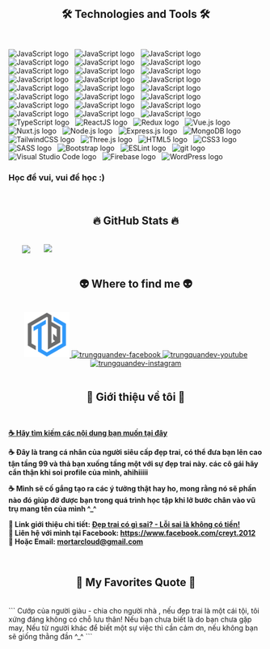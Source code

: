 
<h2 align="center">🛠 Technologies and Tools 🛠</h2>
<br>


<img src="https://img.shields.io/badge/karel-282C34?logo=karel&logoColor=F7DF1E" alt="JavaScript logo" title="JavaScript" height="25" /></span>
&nbsp;
<img src="https://img.shields.io/badge/jscript-282C34?logo=jscript&logoColor=F7DF1E" alt="JavaScript logo" title="JavaScript" height="25" /></span>
&nbsp;
<img src="https://img.shields.io/badge/j++-282C34?logo=j++&logoColor=F7DF1E" alt="JavaScript logo" title="JavaScript" height="25" /></span>
&nbsp;
<img src="https://img.shields.io/badge/googlecloud-282C34?logo=googlecloud&logoColor=F7DF1E" alt="JavaScript logo" title="JavaScript" height="25" /></span>
&nbsp;
<img src="https://img.shields.io/badge/cloudflare-282C34?logo=cloudflare&logoColor=F7DF1E" alt="JavaScript logo" title="JavaScript" height="25" /></span>
&nbsp;
<img src="https://img.shields.io/badge/aws-282C34?logo=aws&logoColor=F7DF1E" alt="JavaScript logo" title="JavaScript" height="25" /></span>
&nbsp;
<img src="https://img.shields.io/badge/ibm-282C34?logo=ibm&logoColor=F7DF1E" alt="JavaScript logo" title="JavaScript" height="25" /></span>
&nbsp;
<img src="https://img.shields.io/badge/pascal-282C34?logo=pascal&logoColor=F7DF1E" alt="JavaScript logo" title="JavaScript" height="25" /></span>
&nbsp;
<img src="https://img.shields.io/badge/ruby-282C34?logo=ruby&logoColor=F7DF1E" alt="JavaScript logo" title="JavaScript" height="25" /></span>
&nbsp;
<img src="https://img.shields.io/badge/golang-282C34?logo=golang&logoColor=F7DF1E" alt="JavaScript logo" title="JavaScript" height="25" /></span>
&nbsp;
<img src="https://img.shields.io/badge/lavarel-282C34?logo=lavarel&logoColor=F7DF1E" alt="JavaScript logo" title="JavaScript" height="25" /></span>
&nbsp;
<img src="https://img.shields.io/badge/php-282C34?logo=php&logoColor=F7DF1E" alt="JavaScript logo" title="JavaScript" height="25" /></span>
&nbsp;
<img src="https://img.shields.io/badge/kotlin-282C34?logo=kotlin&logoColor=F7DF1E" alt="JavaScript logo" title="JavaScript" height="25" /></span>
&nbsp;
<img src="https://img.shields.io/badge/java-282C34?logo=java&logoColor=F7DF1E" alt="JavaScript logo" title="JavaScript" height="25" /></span>
&nbsp;
<img src="https://img.shields.io/badge/dart-282C34?logo=dart&logoColor=F7DF1E" alt="JavaScript logo" title="JavaScript" height="25" /></span>
&nbsp;
<img src="https://img.shields.io/badge/socialnetwork-282C34?logo=socialnetwork&logoColor=F7DF1E" alt="JavaScript logo" title="JavaScript" height="25" /></span>
&nbsp;
<img src="https://img.shields.io/badge/cubase-282C34?logo=Cubase&logoColor=F7DF1E" alt="JavaScript logo" title="JavaScript" height="25" /></span>
&nbsp;
<img src="https://img.shields.io/badge/c-282C34?logo=c&logoColor=F7DF1E" alt="JavaScript logo" title="JavaScript" height="25" /></span>
&nbsp;
<img src="https://img.shields.io/badge/androidstudio-282C34?logo=androidstudio&logoColor=F7DF1E" alt="JavaScript logo" title="JavaScript" height="25" /></span>
&nbsp;
<img src="https://img.shields.io/badge/photoshop-282C34?logo=photoshop&logoColor=F7DF1E" alt="JavaScript logo" title="JavaScript" height="25" /></span>
&nbsp;
<img src="https://img.shields.io/badge/python-282C34?logo=python&logoColor=F7DF1E" alt="JavaScript logo" title="JavaScript" height="25" /></span>
&nbsp;
<img src="https://img.shields.io/badge/flutter-282C34?logo=flutter&logoColor=F7DF1E" alt="JavaScript logo" title="JavaScript" height="25" /></span>
&nbsp;
<img src="https://img.shields.io/badge/Shell-282C34?logo=shell&logoColor=F7DF1E" alt="JavaScript logo" title="JavaScript" height="25" /></span>
&nbsp;
<span><img src="https://img.shields.io/badge/JavaScript-282C34?logo=javascript&logoColor=F7DF1E" alt="JavaScript logo" title="JavaScript" height="25" /></span>
&nbsp;
<span><img src="https://img.shields.io/badge/TypeScript-282C34?logo=typescript&logoColor=3178C6" alt="TypeScript logo" title="TypeScript" height="25" /></span>
&nbsp;
<span><img src="https://img.shields.io/badge/ReactJS-282C34?logo=react&logoColor=61DAFB" alt="ReactJS logo" title="ReactJS" height="25" /></span>
&nbsp;
<span><img src="https://img.shields.io/badge/Redux-282C34?logo=redux&logoColor=764ABC" alt="Redux logo" title="Redux" height="25" /></span>
&nbsp;
<span><img src="https://img.shields.io/badge/Vue.js-282C34?logo=vue.js&logoColor=4FC08D" alt="Vue.js logo" title="Vue.js" height="25" /></span>
&nbsp;
<span><img src="https://img.shields.io/badge/Nuxt.js-282C34?logo=nuxt.js&logoColor=4FC08D" alt="Nuxt.js logo" title="Nuxt.js" height="25" /></span>
&nbsp;
<span><img src="https://img.shields.io/badge/Node.js-282C34?logo=node.js&logoColor=00F200" alt="Node.js logo" title="Node.js" height="25" /></span>
&nbsp;
<span><img src="https://img.shields.io/badge/Express-282C34?logo=express&logoColor=FFFFFF" alt="Express.js logo" title="Express.js" height="25" /></span>
&nbsp;
<span><img src="https://img.shields.io/badge/MongoDB-282C34?logo=mongodb&logoColor=47A248" alt="MongoDB logo" title="MongoDB" height="25" /></span>
&nbsp;
<span><img src="https://img.shields.io/badge/Tailwind%20CSS-282C34?logo=tailwind-css&logoColor=38B2AC" alt="TailwindCSS logo" title="TailwindCSS" height="25" /></span>
&nbsp;
<span><img src="https://img.shields.io/badge/Three.js-282C34?logo=three.js&logoColor=FFFFFF" alt="Three.js logo" title="Three.js" height="25" /></span>
&nbsp;
<span><img src="https://img.shields.io/badge/HTML5-282C34?logo=html5&logoColor=E34F26" alt="HTML5 logo" title="HTML5" height="25" /></span>
&nbsp;
<span><img src="https://img.shields.io/badge/CSS3-282C34?logo=css3&logoColor=1572B6" alt="CSS3 logo" title="CSS3" height="25" /></span>
&nbsp;
<span><img src="https://img.shields.io/badge/Sass-282C34?logo=sass&logoColor=CC6699" alt="SASS logo" title="SASS" height="25" /></span>
&nbsp;
<span><img src="https://img.shields.io/badge/Bootstrap-282C34?logo=bootstrap&logoColor=7952B3" alt="Bootstrap logo" title="Bootstrap" height="25" /></span>
&nbsp;
<span><img src="https://img.shields.io/badge/ESLint-282C34?logo=eslint&logoColor=4B32C3" alt="ESLint logo" title="ESLint" height="25" /></span>
&nbsp;
<span><img src="https://img.shields.io/badge/git-282C34?logo=git&logoColor=F05032" alt="git logo" title="git" height="25" /></span>
&nbsp;
<span><img src="https://img.shields.io/badge/VS%20Code-282C34?logo=visual-studio-code&logoColor=007ACC" alt="Visual Studio Code logo" title="Visual Studio Code" height="25" /></span>
&nbsp;
<span><img src="https://img.shields.io/badge/Firebase-282C34?logo=firebase&logoColor=FFCA28" alt="Firebase logo" title="Firebase" height="25" /></span>
&nbsp;
<span><img src="https://img.shields.io/badge/WordPress-282C34?logo=wordPress&logoColor=21759B" alt="WordPress logo" title="WordPress" height="25" /></span>
&nbsp;
<h3>Học để vui, vui để học :)</h3>


<br>
<h2 align="center">🔥 GitHub Stats 🔥</h2>
<br>
<div align=center>
  <a href="#" title="Creytdeptrai">
    <img width="315" align="center" src="https://github-readme-stats.vercel.app/api/top-langs/?username=creyt2012&hide=c%23,powershell,Mathematica,Ruby,Objective-C,Objective-C%2b%2b,Cuda&title_color=61dafb&text_color=ffffff&icon_color=61dafb&bg_color=20232a&langs_count=8&layout=compact&border_color=61dafb&hide_border=true" />
  </a>
  <a href="#" title="Creytdeptrai">
    <img align="right" width="434" src="https://github-readme-stats.vercel.app/api?username=creyt2012&show_icons=true&theme=react&border_color=61dafb&hide_border=true" />
  </a>
</div>

<br>
<h2 align="center">👽 Where to find me 👽</h2>
<br>
<!-- https://icons8.com -->
<div align="center">
  <a href="https://mortarltd.com" target="blank">
    <img width="90" height="90" src="images/logo-trungquandev-transparent-bg-192x192.png" alt="trungquandev-blog" />
  </a>
  <a href="https://facebook.com/creyt.2012" target="blank">
    <img src="https://img.icons8.com/bubbles/100/000000/facebook-new.png" alt="trungquandev-facebook" />
  </a>
  <a href="https://www.youtube.com/" target="blank">
    <img src="https://img.icons8.com/bubbles/100/000000/youtube-squared.png" alt="trungquandev-youtube" />
  </a>
  <a href="https://instagram.com/creytdeptrai" target="blank">
    <img src="https://img.icons8.com/bubbles/100/000000/instagram.png" alt="trungquandev-instagram" />
  </a>
</div>

<br>

<h2 align="center">📖 Giới thiệu về tôi 📖</h2>
<br>
<p>
  <a href="https://youtu.be/" target="_blank">
    <strong>☕ Hãy tìm kiếm các nội dung bạn muốn tại đây</strong>
  </a>
</p>
<p><strong>☕ Đây là trang cá nhân của người siêu cấp đẹp trai, có thể đưa bạn lên cao tận tầng 99 và thả bạn xuống tầng một với sự đẹp trai này. các cô gái hãy cẩn thận khi soi profile của mình, ahihiiiii</strong></p>
<p><strong>☕ Mình sẽ cố gắng tạo ra các ý tưởng thật hay ho, mong rằng nó sẽ phần nào đó giúp đỡ được bạn trong quá trình học tập khi lỡ bước chân vào vũ trụ mang tên của mình ^_^</strong></p>
<p>
  <strong>🔗 Link giới thiệu chi tiết: <a href="https://github.com/creyt2012" target="_blank">Đẹp trai có gì sai? - Lỗi sai là không có tiền!</a></strong>
  <br>
  <strong>🔗 Liên hệ với mình tại Facebook: <a href="https://www.facebook.com/creyt.2012" target="_blank">https://www.facebook.com/creyt.2012</a></strong>
  <br>
  <strong>📧 Hoặc Email: <a href="mailto:mortarcloud@gmail.com" target="_top">mortarcloud@gmail.com</a></strong>
</p>

</a>

<br>
<h2 align="center">📑 My Favorites Quote 📑</h2>
<br>
```
Cướp của người giàu - chia cho người nhà , nếu đẹp trai là một cái tội, tôi xứng đáng không có chỗ lưu thân!
Nếu bạn chưa biết là do bạn chưa gặp may, Nếu từ người khác để biết một sự việc thì cần cảm ơn, nếu không bạn sẽ giống thằng đần ^_^
```

